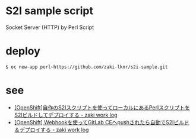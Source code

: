 # S2I sample script

Socket Server (HTTP) by Perl Script

# deploy

```
$ oc new-app perl~https://github.com/zaki-lknr/s2i-sample.git
```

# see

- [[OpenShift]自作のS2Iスクリプトを使ってローカルにあるPerlスクリプトをS2Iビルドしてデプロイする - zaki work log](https://zaki-hmkc.hatenablog.com/entry/2020/02/20/213638)
- [[OpenShift] Webhookを使ってGitLab CEへpushされたら自動でS2Iビルド＆デプロイする - zaki work log](https://zaki-hmkc.hatenablog.com/entry/2020/02/21/195149)
